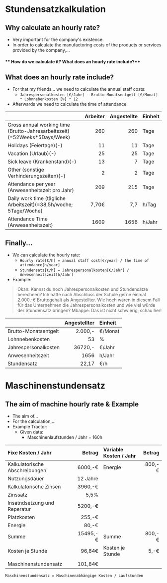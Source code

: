 Stundensatzkalkulation
====

Why calculate an hourly rate?
----

- Very important for the company's existence.
- In order to calculate the manufactoring costs of the products or services provided by the company,...

#### ** How do we calculate it? What does an hourly rate include?**

What does an hourly rate include?
----

- For that my friends... we need to calculate the annual staff costs:
   - ```Jahrespersonalkosten [€/Jahr] - Brutto Monatsentgelt [€/Monat] * Lohnnebenkosten [%] * 12```
- Afterwards we need to calculate the time of attendance:

|     | Arbeiter | Angestellte | Einheit |
|:--- | --------:| -----------:|:------- |
| Gross annual working time (Brutto-Jahresarbeitszeit)(=52Weeks\*5Days/Week) | 260 | 260 | Tage |
| Holidays (Feiertage)(-) | 11 | 11 | Tage |
| Vacation (Urlaub)(-) | 25 | 25 | Tage |
| Sick leave (Krankenstand)(-) | 13 | 7 | Tage |
| Other (sonstige Verhinderungszeiten)(-) | 2 | 2 | Tage |
| Attendance per year (Anwesenheitszeit pro Jahr) | 209 | 215 | Tage |
| Daily work time (tägliche Arbeitszeit)(=38,5h/woche; 5Tage/Woche) | 7,70€ | 7,7 | h/Tag |
| Attendance Time (Anwesenheitszeit) | 1609 | 1656 | h/Jahr |

Finally...
----

- We can calculate the hourly rate:
   - ```Hourly rate[€/h] = annual staff cost[€/year] / the time of attendance[h/year]```
   - ```Stundensatz[€/h] = Jahrespersonalkosten[€/Jahr] / Anwesenheitszeit[h/Jahr]```
- Example:

> Okan: Kannst du noch Jahrespersonalkosten und Stundensätze berechnen? Ich hätte nach Abschluss der Schule gerne einmal 2.000,-€ Bruttogehalt als Angestellter. Wie hoch wären in diesem Fall für das Unternehmen die Jahrespersonalkosten und wie viel würde der Stundensatz bringen?
> Mbappe: Das ist nicht schwierig, schau her!

|     | Angestellter | Einheit |
|:--- | ------------:|:------- |
| Brutto-Monatsentgelt | 2.000,- | €/Monat |
| Lohnnebenkosten | 53 | % |
| Jahrespersonalkosten | 36720,- | €/Jahr |
| Anwesenheitszeit | 1656 | h/Jahr |
| Stundensatz | 22,17 | €/h |

Maschinenstundensatz
====

The aim of machine hourly rate & Example
----

- The aim of...
- For the calculation,...
- Example Tractor:
   - Given data:
      - Maschinenlaufstunden / Jahr = 160h

| Fixe Kosten / Jahr | Betrag | Variable Kosten / Jahr | Betrag |
|:------------------ | ------:|:---------------------- | ------:|
| Kalkulatorische Abschreibungen | 6000,-€ | Energie | 800,-€ |
| Nutzungsdauer | 12 Jahre |     |     |
| Kalkulatorische Zinsen | 3960,-€ |     |     |
| Zinssatz | 5,5% |     |     |
| Insatndsetzung und Reperatur | 5200,-€ |     |     |
| Platzkosten | 255,-€ |     |     |
| Energie | 80,-€ |     |     |
| Summe | 15495,-€ | Summe | 800,-€ |
| Kosten je Stunde | 96,84€ | Kosten je Stunde | 5,-€ |
|     |     |     |     |
| Maschinenstundensatz | 101,84€ |     |     |

```
Maschinenstundensatz = Maschinenabhängige Kosten / Laufstunden
```
